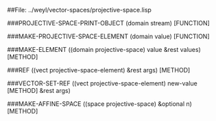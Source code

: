 
##File: ../weyl/vector-spaces/projective-space.lisp 


###PROJECTIVE-SPACE-PRINT-OBJECT (domain stream)                     [FUNCTION]

###MAKE-PROJECTIVE-SPACE-ELEMENT (domain value)                      [FUNCTION]

###MAKE-ELEMENT ((domain projective-space) value &rest values)         [METHOD]

###REF ((vect projective-space-element) &rest args)                    [METHOD]

###VECTOR-SET-REF ((vect projective-space-element) new-value           [METHOD]
                 &rest args)

###MAKE-AFFINE-SPACE ((space projective-space) &optional n)            [METHOD]
